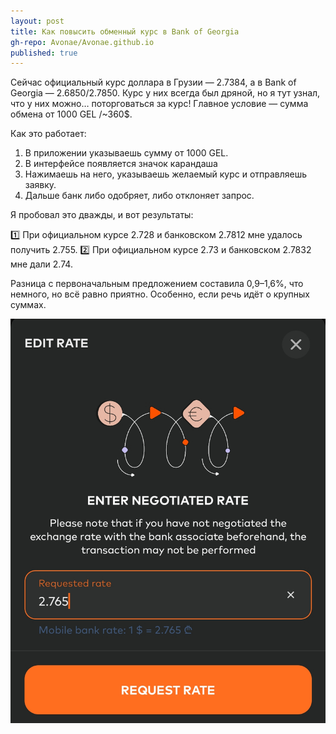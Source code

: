 ```yaml
---
layout: post
title: Как повысить обменный курс в Bank of Georgia
gh-repo: Avonae/Avonae.github.io
published: true
---
```


Сейчас официальный курс доллара в Грузии — 2.7384, а в Bank of Georgia — 2.6850/2.7850. Курс у них всегда был дряной, но я тут узнал, что у них можно… поторговаться за курс! Главное условие — сумма обмена от 1000 GEL /~360$.

Как это работает:

1. В приложении указываешь сумму от 1000 GEL.
2. В интерфейсе появляется значок карандаша
3. Нажимаешь на него, указываешь желаемый курс и отправляешь заявку.
4. Дальше банк либо одобряет, либо отклоняет запрос.

Я пробовал это дважды, и вот результаты:

1️⃣ При официальном курсе 2.728 и банковском 2.7812 мне удалось получить 2.755.
2️⃣ При официальном курсе 2.73 и банковском 2.7832 мне дали 2.74.

Разница с первоначальным предложением составила 0,9–1,6%, что немного, но всё равно приятно. Особенно, если речь идёт о крупных суммах.

![Вот так можно поторговаться с банком прямо в приложении](/assets/img/bank-of-georgia.png)